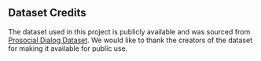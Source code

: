 ## Dataset Credits

The dataset used in this project is publicly available and was sourced from [Prosocial Dialog Dataset](https://huggingface.co/datasets/allenai/prosocial-dialog). We would like to thank the creators of the dataset for making it available for public use.
